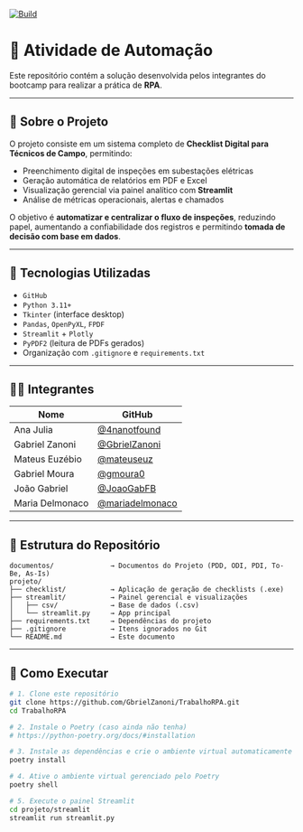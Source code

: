 [![Build](https://github.com/GbrielZanoni/TrabalhoRPA/actions/workflows/streamlit-check.yml/badge.svg)](https://github.com/GbrielZanoni/TrabalhoRPA/actions/workflows/streamlit-check.yml)

# 🤖 Atividade de Automação

Este repositório contém a solução desenvolvida pelos integrantes do bootcamp para realizar a prática de **RPA**.

---

## 📌 Sobre o Projeto

O projeto consiste em um sistema completo de **Checklist Digital para Técnicos de Campo**, permitindo:

- Preenchimento digital de inspeções em subestações elétricas
- Geração automática de relatórios em PDF e Excel
- Visualização gerencial via painel analítico com **Streamlit**
- Análise de métricas operacionais, alertas e chamados

O objetivo é **automatizar e centralizar o fluxo de inspeções**, reduzindo papel, aumentando a confiabilidade dos registros e permitindo **tomada de decisão com base em dados**.

---

## 🧠 Tecnologias Utilizadas

- `GitHub`
- `Python 3.11+`
- `Tkinter` (interface desktop)
- `Pandas`, `OpenPyXL`, `FPDF`
- `Streamlit` + `Plotly`
- `PyPDF2` (leitura de PDFs gerados)
- Organização com `.gitignore` e `requirements.txt`

---

## 👨‍💻 Integrantes

| Nome                      | GitHub                                     |
|---------------------------|--------------------------------------------|
| Ana Julia         | [@4nanotfound](https://github.com/4nanotfound)     |
| Gabriel Zanoni  | [@GbrielZanoni](https://github.com/GbrielZanoni)   |
| Mateus Euzébio            | [@mateuseuz](https://github.com/mateuseuz)         |
| Gabriel Moura             | [@gmoura0](https://github.com/gmoura0 )            |
| João Gabriel              | [@JoaoGabFB](https://github.com/JoaoGabFB)         |
| Maria Delmonaco           | [@mariadelmonaco](https://github.com/mariadelmonaco)|

---

## 📁 Estrutura do Repositório

```text
documentos/              → Documentos do Projeto (PDD, ODI, PDI, To-Be, As-Is)
projeto/
├── checklist/           → Aplicação de geração de checklists (.exe)
├── streamlit/           → Painel gerencial e visualizações
│   ├── csv/             → Base de dados (.csv)
│   └── streamlit.py     → App principal
├── requirements.txt     → Dependências do projeto
├── .gitignore           → Itens ignorados no Git
└── README.md            → Este documento
```
---

## 🚀 Como Executar

```bash
# 1. Clone este repositório
git clone https://github.com/GbrielZanoni/TrabalhoRPA.git
cd TrabalhoRPA

# 2. Instale o Poetry (caso ainda não tenha)
# https://python-poetry.org/docs/#installation

# 3. Instale as dependências e crie o ambiente virtual automaticamente
poetry install

# 4. Ative o ambiente virtual gerenciado pelo Poetry
poetry shell

# 5. Execute o painel Streamlit
cd projeto/streamlit
streamlit run streamlit.py
```



